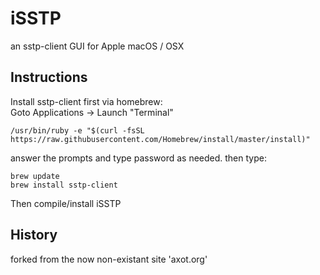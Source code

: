 # iSSTP
an sstp-client GUI for Apple macOS / OSX  
  
  
## Instructions  
Install sstp-client first via homebrew:  
Goto Applications -> Launch "Terminal"  
```
/usr/bin/ruby -e "$(curl -fsSL https://raw.githubusercontent.com/Homebrew/install/master/install)"
```
answer the prompts and type password as needed. then type:  
```
brew update
brew install sstp-client
```  
Then compile/install iSSTP  
  
## History
forked from the now non-existant site 'axot.org'

